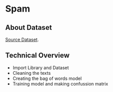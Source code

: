 # Spam
## About Dataset
[Source Dataset](https://www.kaggle.com/datasets/abdallahwagih/spam-emails).

## Technical Overview
* Import Library and Dataset
* Cleaning the texts
* Creating the bag of words model
* Training model and making confussion matrix
